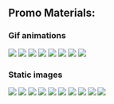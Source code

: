## Promo Materials:

### Gif animations

![](https://github.com/edu-affiliates/promo_materials_99papers/blob/master/gif/160by600.gif  "")
![](https://github.com/edu-affiliates/promo_materials_99papers/blob/master/gif/300by250.gif  "")
![](https://github.com/edu-affiliates/promo_materials_99papers/blob/master/gif/300by600.gif  "")
![](https://github.com/edu-affiliates/promo_materials_99papers/blob/master/gif/336by280.gif  "")
![](https://github.com/edu-affiliates/promo_materials_99papers/blob/master/gif/468by60.gif  "")
![](https://github.com/edu-affiliates/promo_materials_99papers/blob/master/gif/728by90.gif  "")
![](https://github.com/edu-affiliates/promo_materials_99papers/blob/master/gif/970by90.gif "")
![](https://github.com/edu-affiliates/promo_materials_99papers/blob/master/gif/970by250.gif  "")

### Static images

![](https://github.com/edu-affiliates/promo_materials_99papers/blob/master/static/160by600.jpg  "")
![](https://github.com/edu-affiliates/promo_materials_99papers/blob/master/static/300by250.jpg  "")
![](https://github.com/edu-affiliates/promo_materials_99papers/blob/master/static/300by600.jpg  "")
![](https://github.com/edu-affiliates/promo_materials_99papers/blob/master/static/336by28by02.jpg  "")
![](https://github.com/edu-affiliates/promo_materials_99papers/blob/master/static/336by280.jpg  "")
![](https://github.com/edu-affiliates/promo_materials_99papers/blob/master/static/468by60.jpg  "")
![](https://github.com/edu-affiliates/promo_materials_99papers/blob/master/static/728by9by02.jpg  "")
![](https://github.com/edu-affiliates/promo_materials_99papers/blob/master/static/728by90.jpg  "")
![](https://github.com/edu-affiliates/promo_materials_99papers/blob/master/static/970by90.jpg  "")
![](https://github.com/edu-affiliates/promo_materials_99papers/blob/master/static/970by250.jpg  "")





















